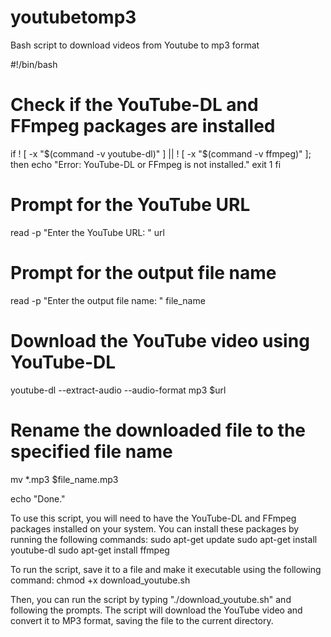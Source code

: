 # youtubetomp3
Bash script to download videos from Youtube to mp3 format

#!/bin/bash

# Check if the YouTube-DL and FFmpeg packages are installed
if ! [ -x "$(command -v youtube-dl)" ] || ! [ -x "$(command -v ffmpeg)" ]; then
    echo "Error: YouTube-DL or FFmpeg is not installed."
    exit 1
fi

# Prompt for the YouTube URL
read -p "Enter the YouTube URL: " url

# Prompt for the output file name
read -p "Enter the output file name: " file_name

# Download the YouTube video using YouTube-DL
youtube-dl --extract-audio --audio-format mp3 $url

# Rename the downloaded file to the specified file name
mv *.mp3 $file_name.mp3

echo "Done."

To use this script, you will need to have the YouTube-DL and FFmpeg packages installed on your system. You can install these packages by running the following commands:
sudo apt-get update
sudo apt-get install youtube-dl
sudo apt-get install ffmpeg

To run the script, save it to a file and make it executable using the following command:
chmod +x download_youtube.sh

Then, you can run the script by typing "./download_youtube.sh" and following the prompts. The script will download the YouTube video and convert it to MP3 format, saving the file to the current directory.

